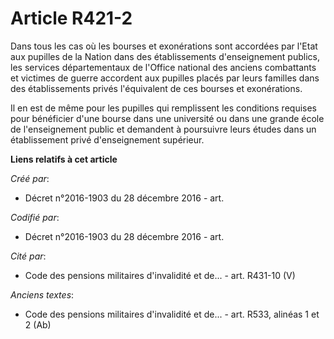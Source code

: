 # Article R421-2

Dans tous les cas où les bourses et exonérations sont accordées par l'Etat aux pupilles de la Nation dans des établissements
d'enseignement publics, les services départementaux de l'Office national des anciens combattants et victimes de guerre
accordent aux pupilles placés par leurs familles dans des établissements privés l'équivalent de ces bourses et exonérations.

Il en est de même pour les pupilles qui remplissent les conditions requises pour bénéficier d'une bourse dans une université
ou dans une grande école de l'enseignement public et demandent à poursuivre leurs études dans un établissement privé
d'enseignement supérieur.

**Liens relatifs à cet article**

_Créé par_:

  - Décret n°2016-1903 du 28 décembre 2016 - art.

_Codifié par_:

  - Décret n°2016-1903 du 28 décembre 2016 - art.

_Cité par_:

  - Code des pensions militaires d'invalidité et de... - art. R431-10 (V)

_Anciens textes_:

  - Code des pensions militaires d'invalidité et de... - art. R533, alinéas 1 et 2 (Ab)
